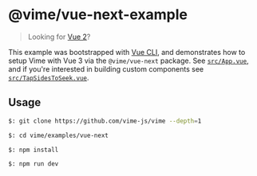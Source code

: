 # @vime/vue-next-example

> Looking for [Vue 2](../vue)?

This example was bootstrapped with [Vue CLI](https://cli.vuejs.org), and demonstrates how to setup
Vime with Vue 3 via the `@vime/vue-next` package. See [`src/App.vue`](./src/App.vue), and if you're
interested in building custom components see [`src/TapSidesToSeek.vue`](./src/TapSidesToSeek.vue).

## Usage

```bash
$: git clone https://github.com/vime-js/vime --depth=1

$: cd vime/examples/vue-next

$: npm install

$: npm run dev
```
